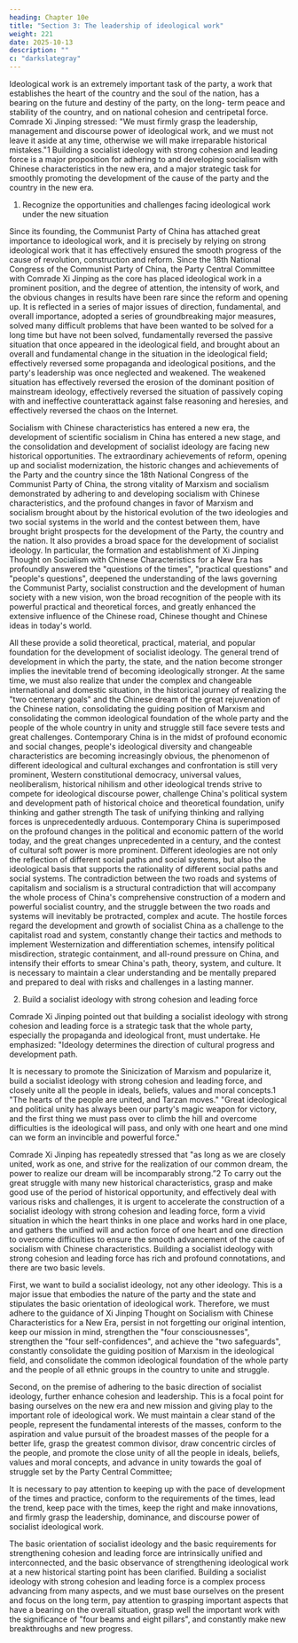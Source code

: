 ```yaml
---
heading: Chapter 10e
title: "Section 3: The leadership of ideological work"
weight: 221
date: 2025-10-13
description: ""
c: "darkslategray"
---
```



<!-- Section 3: firmly grasps the leadership of ideological work -->

Ideological work is an extremely important task of the party, a work that establishes the heart of the
country and the soul of the nation, has a bearing on the future and destiny of the party, on the long-
term peace and stability of the country, and on national cohesion and centripetal force. Comrade Xi
Jinping stressed: "We must firmly grasp the leadership, management and discourse power of
ideological work, and we must not leave it aside at any time, otherwise we will make irreparable
historical mistakes."1 Building a socialist ideology with strong cohesion and leading force is a major
proposition for adhering to and developing socialism with Chinese characteristics in the new era,
and a major strategic task for smoothly promoting the development of the cause of the party and the
country in the new era.

1. Recognize the opportunities and challenges facing ideological work under the new situation

Since its founding, the Communist Party of China has attached great importance to ideological work,
and it is precisely by relying on strong ideological work that it has effectively ensured the smooth
progress of the cause of revolution, construction and reform. Since the 18th National Congress of
the Communist Party of China, the Party Central Committee with Comrade Xi Jinping as the core
has placed ideological work in a prominent position, and the degree of attention, the intensity of
work, and the obvious changes in results have been rare since the reform and opening up. It is
reflected in a series of major issues of direction, fundamental, and overall importance, adopted a
series of groundbreaking major measures, solved many difficult problems that have been wanted to
be solved for a long time but have not been solved, fundamentally reversed the passive situation that
once appeared in the ideological field, and brought about an overall and fundamental change in the
situation in the ideological field; effectively reversed some propaganda and ideological positions,
and the party's leadership was once neglected and weakened. The weakened situation has effectively
reversed the erosion of the dominant position of mainstream ideology, effectively reversed the
situation of passively coping with and ineffective counterattack against false reasoning and heresies,
and effectively reversed the chaos on the Internet.

Socialism with Chinese characteristics has entered a new era, the development of scientific
socialism in China has entered a new stage, and the consolidation and development of socialist
ideology are facing new historical opportunities. The extraordinary achievements of reform,
opening up and socialist modernization, the historic changes and achievements of the Party and the
country since the 18th National Congress of the Communist Party of China, the strong vitality of
Marxism and socialism demonstrated by adhering to and developing socialism with Chinese
characteristics, and the profound changes in favor of Marxism and socialism brought about by the
historical evolution of the two ideologies and two social systems in the world and the contest
between them, have brought bright prospects for the development of the Party, the country and the
nation. It also provides a broad space for the development of socialist ideology. In particular, the
formation and establishment of Xi Jinping Thought on Socialism with Chinese Characteristics for a
New Era has profoundly answered the "questions of the times", "practical questions" and "people's
questions", deepened the understanding of the laws governing the Communist Party, socialist
construction and the development of human society with a new vision, won the broad recognition
of the people with its powerful practical and theoretical forces, and greatly enhanced the extensive
influence of the Chinese road, Chinese thought and Chinese ideas in today's world.

All these provide a solid theoretical, practical, material, and popular foundation for the development
of socialist ideology. The general trend of development in which the party, the state, and the nation
become stronger implies the inevitable trend of becoming ideologically stronger.
At the same time, we must also realize that under the complex and changeable international and
domestic situation, in the historical journey of realizing the "two centenary goals" and the Chinese
dream of the great rejuvenation of the Chinese nation, consolidating the guiding position of Marxism
and consolidating the common ideological foundation of the whole party and the people of the whole
country in unity and struggle still face severe tests and great challenges. Contemporary China is in
the midst of profound economic and social changes, people's ideological diversity and changeable
characteristics are becoming increasingly obvious, the phenomenon of different ideological and
cultural exchanges and confrontation is still very prominent, Western constitutional democracy,
universal values, neoliberalism, historical nihilism and other ideological trends strive to compete
for ideological discourse power, challenge China's political system and development path of
historical choice and theoretical foundation, unify thinking and gather strength The task of unifying
thinking and rallying forces is unprecedentedly arduous. Contemporary China is superimposed on
the profound changes in the political and economic pattern of the world today, and the great changes
unprecedented in a century, and the contest of cultural soft power is more prominent. Different
ideologies are not only the reflection of different social paths and social systems, but also the
ideological basis that supports the rationality of different social paths and social systems. The
contradiction between the two roads and systems of capitalism and socialism is a structural
contradiction that will accompany the whole process of China's comprehensive construction of a
modern and powerful socialist country, and the struggle between the two roads and systems will
inevitably be protracted, complex and acute. The hostile forces regard the development and growth
of socialist China as a challenge to the capitalist road and system, constantly change their tactics
and methods to implement Westernization and differentiation schemes, intensify political
misdirection, strategic containment, and all-round pressure on China, and intensify their efforts to
smear China's path, theory, system, and culture. It is necessary to maintain a clear understanding
and be mentally prepared and prepared to deal with risks and challenges in a lasting manner.

2. Build a socialist ideology with strong cohesion and leading force

Comrade Xi Jinping pointed out that building a socialist ideology with strong cohesion and leading
force is a strategic task that the whole party, especially the propaganda and ideological front, must
undertake. He emphasized: "Ideology determines the direction of cultural progress and development
path.

It is necessary to promote the Sinicization of Marxism and popularize it, build a socialist ideology
with strong cohesion and leading force, and closely unite all the people in ideals, beliefs, values and
moral concepts.1 "The hearts of the people are united, and Tarzan moves." "Great ideological and
political unity has always been our party's magic weapon for victory, and the first thing we must
pass over to climb the hill and overcome difficulties is the ideological will pass, and only with one
heart and one mind can we form an invincible and powerful force." 

Comrade Xi Jinping has repeatedly stressed that "as long as we are closely united, work as one, and strive for the realization of our common dream, the power to realize our dream will be incomparably strong.”2 To carry out
the great struggle with many new historical characteristics, grasp and make good use of the period
of historical opportunity, and effectively deal with various risks and challenges, it is urgent to
accelerate the construction of a socialist ideology with strong cohesion and leading force, form a
vivid situation in which the heart thinks in one place and works hard in one place, and gathers the
unified will and action force of one heart and one direction to overcome difficulties to ensure the
smooth advancement of the cause of socialism with Chinese characteristics.
Building a socialist ideology with strong cohesion and leading force has rich and profound
connotations, and there are two basic levels.

First, we want to build a socialist ideology, not any other ideology. This is a major issue that
embodies the nature of the party and the state and stipulates the basic orientation of ideological work.
Therefore, we must adhere to the guidance of Xi Jinping Thought on Socialism with Chinese
Characteristics for a New Era, persist in not forgetting our original intention, keep our mission in
mind, strengthen the "four consciousnesses", strengthen the "four self-confidences", and achieve the
"two safeguards", constantly consolidate the guiding position of Marxism in the ideological field,
and consolidate the common ideological foundation of the whole party and the people of all ethnic
groups in the country to unite and struggle.

Second, on the premise of adhering to the basic direction of socialist ideology, further enhance
cohesion and leadership. This is a focal point for basing ourselves on the new era and new mission
and giving play to the important role of ideological work. We must maintain a clear stand of the
people, represent the fundamental interests of the masses, conform to the aspiration and value
pursuit of the broadest masses of the people for a better life, grasp the greatest common divisor,
draw concentric circles of the people, and promote the close unity of all the people in ideals, beliefs,
values and moral concepts, and advance in unity towards the goal of struggle set by the Party Central
Committee;

It is necessary to pay attention to keeping up with the pace of development of the times and practice,
conform to the requirements of the times, lead the trend, keep pace with the times, keep the right
and make innovations, and firmly grasp the leadership, dominance, and discourse power of socialist
ideological work.

The basic orientation of socialist ideology and the basic requirements for strengthening cohesion
and leading force are intrinsically unified and interconnected, and the basic observance of
strengthening ideological work at a new historical starting point has been clarified. Building a
socialist ideology with strong cohesion and leading force is a complex process advancing from many
aspects, and we must base ourselves on the present and focus on the long term, pay attention to
grasping important aspects that have a bearing on the overall situation, grasp well the important
work with the significance of "four beams and eight pillars", and constantly make new
breakthroughs and new progress.

